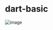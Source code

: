 # dart-basic

![image](https://github.com/Nhahan/dart-basic/assets/81916648/f215951a-4239-4b95-8a12-9adc43afccff)
